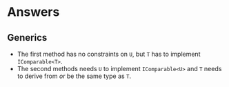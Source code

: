 Answers
===
Generics
---
* The first method has no constraints on `U`, but `T` has to implement `IComparable<T>`.
* The second methods needs `U` to implement `IComparable<U>` and `T` needs to derive from *or* be the same type as `T`.
